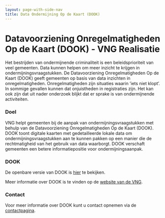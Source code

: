 ```yaml
---
layout: page-with-side-nav
title: Data Ondermijning Op de Kaart (DOOK)
---
```

# Datavoorziening Onregelmatigheden Op de Kaart (DOOK) - VNG Realisatie

Het bestrijden van ondermijnende criminaliteit is een beleidsprioriteit van veel gemeenten. Data kunnen helpen om meer inzicht te krijgen in ondermijningsvraagstukken. De Datavoorziening Onregelmatigheden Op de Kaart (DOOK) geeft gemeenten op basis van data inzichten in onregelmatigheden. Onregelmatigheden zijn situaties waarin ’iets niet klopt’. In sommige gevallen kunnen dat onjuistheden in registraties zijn. Het kan ook zijn dat uit nader onderzoek blijkt dat er sprake is van ondermijnende activiteiten.

### Doel
VNG helpt gemeenten bij de aanpak van ondermijningsvraagstukken met behulp van de Datavoorziening Onregelmatigheden Op de Kaart (DOOK). DOOK toont digitale kaarten met gedetailleerde lokale data om ondermijningsvraagstukken aan te kunnen pakken op een manier die de rechtmatigheid van het gebruik van data waarborgt. DOOK verschaft gemeenten een betere informatiepositie voor ondermijningsaanpak.

### DOOK
De openbare versie van DOOK is [hier](https://dook.vng.nl/) te bekijken.

Meer informatie over DOOK is te vinden op de [website van de VNG](https://vng.nl/projecten/datavoorziening-onregelmatigheden-op-de-kaart-ondermijning).

### Contact
Voor meer informatie over DOOK kunt u contact opnemen via de [contactpagina](./contact).
